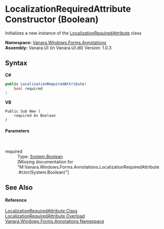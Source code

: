 # LocalizationRequiredAttribute Constructor (Boolean)
 

Initializes a new instance of the <a href="f47e6e45-0e7f-444d-86c3-c4bc2eacbe8e">LocalizationRequiredAttribute</a> class

**Namespace:**&nbsp;<a href="600255aa-5477-7018-00f3-14fce5adebc9">Vanara.Windows.Forms.Annotations</a><br />**Assembly:**&nbsp;Vanara.UI (in Vanara.UI.dll) Version: 1.0.3

## Syntax

**C#**<br />
``` C#
public LocalizationRequiredAttribute(
	bool required
)
```

**VB**<br />
``` VB
Public Sub New ( 
	required As Boolean
)
```


#### Parameters
&nbsp;<dl><dt>required</dt><dd>Type: <a href="http://msdn2.microsoft.com/en-us/library/a28wyd50" target="_blank">System.Boolean</a><br />\[Missing <param name="required"/> documentation for "M:Vanara.Windows.Forms.Annotations.LocalizationRequiredAttribute.#ctor(System.Boolean)"\]</dd></dl>

## See Also


#### Reference
<a href="f47e6e45-0e7f-444d-86c3-c4bc2eacbe8e">LocalizationRequiredAttribute Class</a><br /><a href="70a05ad1-69e7-d6bd-934a-b34847eae300">LocalizationRequiredAttribute Overload</a><br /><a href="600255aa-5477-7018-00f3-14fce5adebc9">Vanara.Windows.Forms.Annotations Namespace</a><br />